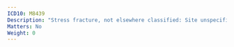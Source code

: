 ```yaml
---
ICD10: M8439
Description: "Stress fracture, not elsewhere classified: Site unspecified"
Matters: No
Weight: 0
---
```


